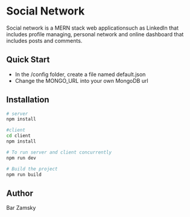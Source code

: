 # Social Network
Social network is a MERN stack web applicationsuch as LinkedIn that includes profile managing, personal network and online dashboard that includes posts and comments.


## Quick Start

- In the /config folder, create a file named default.json
- Change the MONGO_URL into your own MongoDB url

## Installation

```bash
# server
npm install

#client
cd client
npm install

# To run server and client concurrently
npm run dev

# Build the project
npm run build
```


## Author
Bar Zamsky